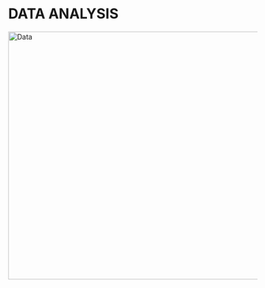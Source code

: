 <h1>DATA ANALYSIS</h1>
<img src="https://drive.google.com/uc?export=view&id=1RbgGmmbhF-chq5hPYSGxNH8RlJ4nccRu" alt="Data" align="center" width="1200" height="500">
